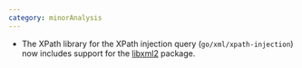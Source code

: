 ```yaml
---
category: minorAnalysis
---
```

* The XPath library for the XPath injection query (`go/xml/xpath-injection`) now includes support for the [libxml2](https://github.com/lestrrat-go/libxml2) package.

